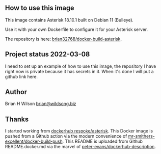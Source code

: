 ## How to use this image

This image contains Asterisk 18.10.1 built on Debian 11 (Bulleye).

Use it with your own Dockerfile to configure it for your Asterisk server.

The repository is here: [brian32768/docker-build-asterisk](https://github.com/brian32768/docker-build-asterisk).

## Project status 2022-03-08

I need to set up an example of how to use this image, the
repository I have right now is private because it has secrets in it. When it's done I will put
a github link here.

## Author

Brian H Wilson [brian@wildsong.biz](mailto:brian@wildsong.biz)

## Thanks

I started working from
[dockerhub respoke/asterisk](https://hub.docker.com/r/respoke/asterisk/). 
This Docker image is pushed from a Github action via the modern convenience of [mr-smithers-excellent/docker-build-push](https://github.com/mr-smithers-excellent/docker-build-push). 
This README is uploaded from Github README.docker.md via the marvel of [peter-evans/dockerhub-description](https://github.com/peter-evans/dockerhub-description).
